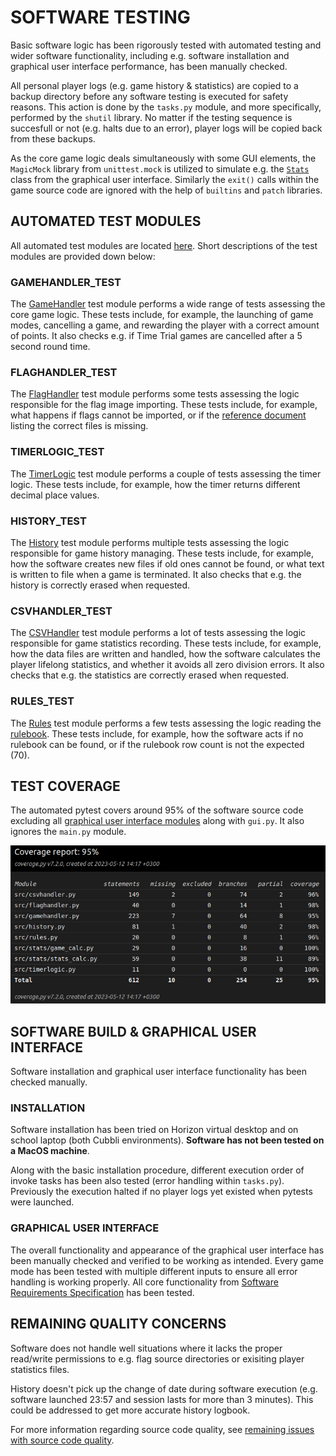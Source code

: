 # SOFTWARE TESTING

Basic software logic has been rigorously tested with automated testing and wider software functionality, including e.g. software installation and graphical user interface performance, has been manually checked.

All personal player logs (e.g. game history & statistics) are copied to a backup directory before any software testing is executed for safety reasons. This action is done by the `tasks.py` module, and more specifically, performed by the `shutil` library. No matter if the testing sequence is succesfull or not (e.g. halts due to an error), player logs will be copied back from these backups.

As the core game logic deals simultaneously with some GUI elements, the `MagicMock` library from `unittest.mock` is utilized to simulate e.g. the [`Stats`](../flaggame/src/gui_elements/gui_stats.py) class from the graphical user interface. Similarly the `exit()` calls within the game source code are ignored with the help of `builtins` and `patch` libraries.

## AUTOMATED TEST MODULES

All automated test modules are located [here](../flaggame/src/tests/). Short descriptions of the test modules are provided down below:

### GAMEHANDLER_TEST

The [GameHandler](../flaggame/src/tests/a_gamehandler_test.py) test module performs a wide range of tests assessing the core game logic. These tests include, for example, the launching of game modes, cancelling a game, and rewarding the player with a correct amount of points. It also checks e.g. if Time Trial games are cancelled after a 5 second round time.

### FLAGHANDLER_TEST

The [FlagHandler](../flaggame/src/tests/b_flaghandler_test.py) test module performs some tests assessing the logic responsible for the flag image importing. These tests include, for example, what happens if flags cannot be imported, or if the [reference document](../flaggame/src/logs/correctflags.txt) listing the correct files is missing.

### TIMERLOGIC_TEST

The [TimerLogic](../flaggame/src/tests/c_timerlogic_test.py) test module performs a couple of tests assessing the timer logic. These tests include, for example, how the timer returns different decimal place values.

### HISTORY_TEST

The [History](../flaggame/src/tests/d_history_test.py) test module performs multiple tests assessing the logic responsible for game history managing. These tests include, for example, how the software creates new files if old ones cannot be found, or what text is written to file when a game is terminated. It also checks that e.g. the history is correctly erased when requested.

### CSVHANDLER_TEST

The [CSVHandler](../flaggame/src/tests/e_csvhandler_test.py) test module performs a lot of tests assessing the logic responsible for game statistics recording. These tests include, for example, how the data files are written and handled, how the software calculates the player lifelong statistics, and whether it avoids all zero division errors. It also checks that e.g. the statistics are correctly erased when requested.

### RULES_TEST

The [Rules](../flaggame/src/tests/f_rules_test.py) test module performs a few tests assessing the logic reading the [rulebook](../flaggame/src/logs/gamerules.txt). These tests include, for example, how the software acts if no rulebook can be found, or if the rulebook row count is not the expected (70).

## TEST COVERAGE

The automated pytest covers around 95% of the software source code excluding all [graphical user interface modules](../flaggame/src/gui_elements/) along with `gui.py`. It also ignores the `main.py` module.

<img src="./images/coverage_report.png">

## SOFTWARE BUILD & GRAPHICAL USER INTERFACE

Software installation and graphical user interface functionality has been checked manually.

### INSTALLATION

Software installation has been tried on Horizon virtual desktop and on school laptop (both Cubbli environments). **Software has not been tested on a MacOS machine**.

Along with the basic installation procedure, different execution order of invoke tasks has been also tested (error handling within `tasks.py`). Previously the execution halted if no player logs yet existed when pytests were launched.

### GRAPHICAL USER INTERFACE

The overall functionality and appearance of the graphical user interface has been manually checked and verified to be working as intended. Every game mode has been tested with multiple different inputs to ensure all error handling is working properly.  All core functionality from [Software Requirements Specification](requirements_specification.md) has been tested.

## REMAINING QUALITY CONCERNS

Software does not handle well situations where it lacks the proper read/write permissions to e.g. flag source directories or exisiting player statistics files.

History doesn't pick up the change of date during software execution (e.g. software launched 23:57 and session lasts for more than 3 minutes). This could be addressed to get more accurate history logbook.

For more information regarding source code quality, see [remaining issues with source code quality](./architecture.md#remaining-issues-with-source-code-quality--software-logic).
